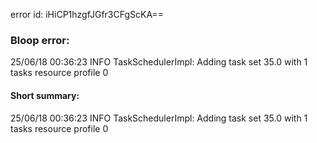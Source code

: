 error id: iHiCP1hzgfJGfr3CFgScKA==
### Bloop error:

25/06/18 00:36:23 INFO TaskSchedulerImpl: Adding task set 35.0 with 1 tasks resource profile 0
#### Short summary: 

25/06/18 00:36:23 INFO TaskSchedulerImpl: Adding task set 35.0 with 1 tasks resource profile 0